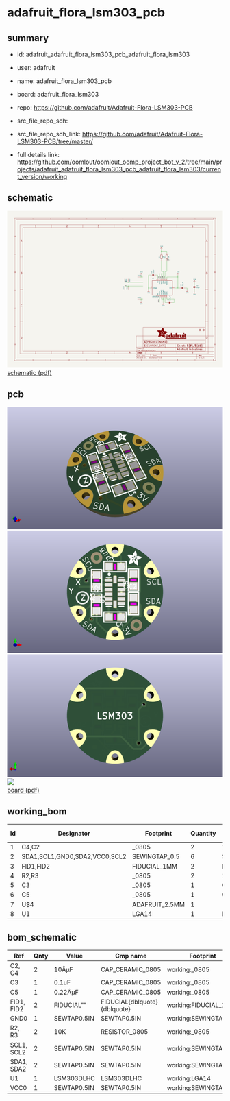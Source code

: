 # adafruit_flora_lsm303_pcb
 
## summary 
* id: adafruit_adafruit_flora_lsm303_pcb_adafruit_flora_lsm303
* user: adafruit
* name: adafruit_flora_lsm303_pcb
* board: adafruit_flora_lsm303
* repo: https://github.com/adafruit/Adafruit-Flora-LSM303-PCB



* src_file_repo_sch: 
* src_file_repo_sch_link: https://github.com/adafruit/Adafruit-Flora-LSM303-PCB/tree/master/
* full details link: https://github.com/oomlout/oomlout_oomp_project_bot_v_2/tree/main/projects/adafruit_adafruit_flora_lsm303_pcb_adafruit_flora_lsm303/current_version/working  

## schematic  
![](working_schematic_600.png)  
[schematic (pdf)](working_schematic.pdf) 






















## pcb  
![](working_3d_600.png) 
![](working_3d_front_600.png)  
![](working_3d_back_600.png)  
![](working_600.png)  
[board (pdf)](working.pdf)  

## working_bom
| Id | Designator | Footprint | Quantity | Designation | Supplier and ref |  | None | 
| --- | --- | --- | --- | --- | --- | --- | --- | 
| 1 | C4,C2 | _0805 | 2 | 10ÂµF |  |  | [''] | 
| 2 | SDA1,SCL1,GND0,SDA2,VCC0,SCL2 | SEWINGTAP_0.5 | 6 | SEWTAP0.5IN |  |  | [''] | 
| 3 | FID1,FID2 | FIDUCIAL_1MM | 2 | FIDUCIAL" |  |  | [''] | 
| 4 | R2,R3 | _0805 | 2 | 10K |  |  | [''] | 
| 5 | C3 | _0805 | 1 | 0.1uF |  |  | [''] | 
| 6 | C5 | _0805 | 1 | 0.22ÂµF |  |  | [''] | 
| 7 | U$4 | ADAFRUIT_2.5MM | 1 |  |  |  | [''] | 
| 8 | U1 | LGA14 | 1 | LSM303DLHC |  |  | [''] | 


## bom_schematic
| Ref | Qnty | Value | Cmp name | Footprint | Description | Vendor | DNP | 
| --- | --- | --- | --- | --- | --- | --- | --- | 
| C2, C4 | 2 | 10ÂµF | CAP_CERAMIC_0805 | working:_0805 |  |  |  | 
| C3 | 1 | 0.1uF | CAP_CERAMIC_0805 | working:_0805 |  |  |  | 
| C5 | 1 | 0.22ÂµF | CAP_CERAMIC_0805 | working:_0805 |  |  |  | 
| FID1, FID2 | 2 | FIDUCIAL"" | FIDUCIAL{dblquote}{dblquote} | working:FIDUCIAL_1MM |  |  |  | 
| GND0 | 1 | SEWTAP0.5IN | SEWTAP0.5IN | working:SEWINGTAP_0.5 |  |  |  | 
| R2, R3 | 2 | 10K | RESISTOR_0805 | working:_0805 |  |  |  | 
| SCL1, SCL2 | 2 | SEWTAP0.5IN | SEWTAP0.5IN | working:SEWINGTAP_0.5 |  |  |  | 
| SDA1, SDA2 | 2 | SEWTAP0.5IN | SEWTAP0.5IN | working:SEWINGTAP_0.5 |  |  |  | 
| U1 | 1 | LSM303DLHC | LSM303DLHC | working:LGA14 |  |  |  | 
| VCC0 | 1 | SEWTAP0.5IN | SEWTAP0.5IN | working:SEWINGTAP_0.5 |  |  |  | 



